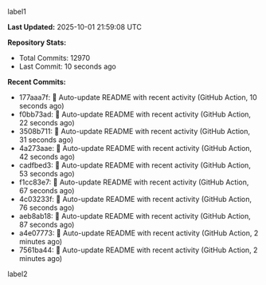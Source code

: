 
label1 
<!-- ACTIVITY_START -->
**Last Updated:** 2025-10-01 21:59:08 UTC

**Repository Stats:**
- Total Commits: 12970
- Last Commit: 10 seconds ago

**Recent Commits:**
- 177aaa7f: 🤖 Auto-update README with recent activity (GitHub Action, 10 seconds ago)
- f0bb73ad: 🤖 Auto-update README with recent activity (GitHub Action, 22 seconds ago)
- 3508b711: 🤖 Auto-update README with recent activity (GitHub Action, 31 seconds ago)
- 4a273aae: 🤖 Auto-update README with recent activity (GitHub Action, 42 seconds ago)
- cadfbed3: 🤖 Auto-update README with recent activity (GitHub Action, 53 seconds ago)
- f1cc83e7: 🤖 Auto-update README with recent activity (GitHub Action, 67 seconds ago)
- 4c03233f: 🤖 Auto-update README with recent activity (GitHub Action, 76 seconds ago)
- aeb8ab18: 🤖 Auto-update README with recent activity (GitHub Action, 87 seconds ago)
- a4e07773: 🤖 Auto-update README with recent activity (GitHub Action, 2 minutes ago)
- 7561ba44: 🤖 Auto-update README with recent activity (GitHub Action, 2 minutes ago)
<!-- ACTIVITY_END -->

label2
